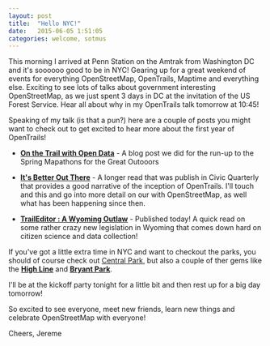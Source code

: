 ```yaml
---
layout: post
title:  "Hello NYC!"
date:   2015-06-05 1:51:05
categories: welcome, sotmus
---
```

This morning I arrived at Penn Station on the Amtrak from Washington DC and it's soooooo good to be in NYC! Gearing up for a great weekend of events for everything OpenStreetMap, OpenTrails, Maptime and everything else. Exciting to see lots of talks about government interesting OpenStreetMap, as we just spent 3 days in DC at the invitation of the US Forest Service. Hear all about why in my OpenTrails talk tomorrow at 10:45!

Speaking of my talk (is that a pun?) here are a couple of posts you might want to check out to get excited to hear more about the first year of OpenTrails!

* **[On the Trail with Open Data][bffs]** - A  blog post we did for the run-up to the Spring Mapathons for the Great Outooors

* **[It's Better Out There][civic]** - A longer read that was publish in Civic Quarterly that provides a good narrative of the inception of OpenTrails. I'll touch and this and go into more detail on our with OpenStreetMap, as well what has been happening since then.

* **[TrailEditor : A Wyoming Outlaw][wyoming]** - Published today! A quick read on some rather crazy new legislation in Wyoming that comes down hard on citizen science and data collection!

If you've got a little extra time in NYC and want to checkout the parks, you should of course check out [Central Park][central-park], but also a couple of ther gems like the **[High Line][high-line]** and **[Bryant Park][bryant-park]**.

I'll be at the kickoff party tonight for a little bit and then rest up for a big day tomorrow!

So excited to see everyone, meet new friends, learn new things and celebrate OpenStreetMap with everyone!

Cheers,
Jereme

[bffs]: http://openstreetmap.us/2015/03/trails/
[civic]: https://civicquarterly.com/article/its-better-out-there/
[wyoming]:  https://medium.com/opentails-news/traileditor-a-wyoming-outlaw-3d8d49c093a6
[central-park]:  http://www.centralparknyc.org/
[high-line]:  http://www.thehighline.org/visit
[bryant-park]: http://www.bryantpark.org/
